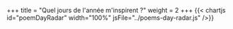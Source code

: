 +++
title = "Quel jours de l'année m'inspirent ?"
weight = 2
+++
{{< chartjs id="poemDayRadar" width="100%" jsFile="../poems-day-radar.js" />}}
